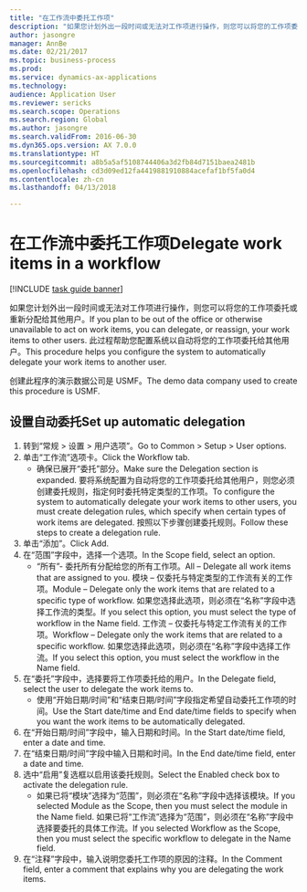 ```yaml
--- 
title: "在工作流中委托工作项"
description: "如果您计划外出一段时间或无法对工作项进行操作，则您可以将您的工作项委托或重新分配给其他用户。"
author: jasongre
manager: AnnBe
ms.date: 02/21/2017
ms.topic: business-process
ms.prod: 
ms.service: dynamics-ax-applications
ms.technology: 
audience: Application User
ms.reviewer: sericks
ms.search.scope: Operations
ms.search.region: Global
ms.author: jasongre
ms.search.validFrom: 2016-06-30
ms.dyn365.ops.version: AX 7.0.0
ms.translationtype: HT
ms.sourcegitcommit: a8b5a5af5108744406a3d2fb84d7151baea2481b
ms.openlocfilehash: cd3d09ed12fa4419881910884acefaf1bf5fa0d4
ms.contentlocale: zh-cn
ms.lasthandoff: 04/13/2018

---
```

# <a name="delegate-work-items-in-a-workflow"></a><span data-ttu-id="7978b-103">在工作流中委托工作项</span><span class="sxs-lookup"><span data-stu-id="7978b-103">Delegate work items in a workflow</span></span>

[!INCLUDE [task guide banner](../../includes/task-guide-banner.md)]

<span data-ttu-id="7978b-104">如果您计划外出一段时间或无法对工作项进行操作，则您可以将您的工作项委托或重新分配给其他用户。</span><span class="sxs-lookup"><span data-stu-id="7978b-104">If you plan to be out of the office or otherwise unavailable to act on work items, you can delegate, or reassign, your work items to other users.</span></span> <span data-ttu-id="7978b-105">此过程帮助您配置系统以自动将您的工作项委托给其他用户。</span><span class="sxs-lookup"><span data-stu-id="7978b-105">This procedure helps you configure the system to automatically delegate your work items to another user.</span></span>



<span data-ttu-id="7978b-106">创建此程序的演示数据公司是 USMF。</span><span class="sxs-lookup"><span data-stu-id="7978b-106">The demo data company used to create this procedure is USMF.</span></span>


## <a name="set-up-automatic-delegation"></a><span data-ttu-id="7978b-107">设置自动委托</span><span class="sxs-lookup"><span data-stu-id="7978b-107">Set up automatic delegation</span></span>
1. <span data-ttu-id="7978b-108">转到“常规 > 设置 > 用户选项”。</span><span class="sxs-lookup"><span data-stu-id="7978b-108">Go to Common > Setup > User options.</span></span>
2. <span data-ttu-id="7978b-109">单击“工作流”选项卡。</span><span class="sxs-lookup"><span data-stu-id="7978b-109">Click the Workflow tab.</span></span>
    * <span data-ttu-id="7978b-110">确保已展开“委托”部分。</span><span class="sxs-lookup"><span data-stu-id="7978b-110">Make sure the Delegation section is expanded.</span></span>    <span data-ttu-id="7978b-111">要将系统配置为自动将您的工作项委托给其他用户，则您必须创建委托规则，指定何时委托特定类型的工作项。</span><span class="sxs-lookup"><span data-stu-id="7978b-111">To configure the system to automatically delegate your work items to other users, you must create delegation rules, which specify when certain types of work items are delegated.</span></span> <span data-ttu-id="7978b-112">按照以下步骤创建委托规则。</span><span class="sxs-lookup"><span data-stu-id="7978b-112">Follow these steps to create a delegation rule.</span></span>  
3. <span data-ttu-id="7978b-113">单击“添加”。</span><span class="sxs-lookup"><span data-stu-id="7978b-113">Click Add.</span></span>
4. <span data-ttu-id="7978b-114">在“范围”字段中，选择一个选项。</span><span class="sxs-lookup"><span data-stu-id="7978b-114">In the Scope field, select an option.</span></span>
    * <span data-ttu-id="7978b-115">“所有”- 委托所有分配给您的所有工作项。</span><span class="sxs-lookup"><span data-stu-id="7978b-115">All – Delegate all work items that are assigned to you.</span></span>    <span data-ttu-id="7978b-116">模块 – 仅委托与特定类型的工作流有关的工作项。</span><span class="sxs-lookup"><span data-stu-id="7978b-116">Module – Delegate only the work items that are related to a specific type of workflow.</span></span> <span data-ttu-id="7978b-117">如果您选择此选项，则必须在“名称”字段中选择工作流的类型。</span><span class="sxs-lookup"><span data-stu-id="7978b-117">If you select this option, you must select the type of workflow in the Name field.</span></span>    <span data-ttu-id="7978b-118">工作流 – 仅委托与特定工作流有关的工作项。</span><span class="sxs-lookup"><span data-stu-id="7978b-118">Workflow – Delegate only the work items that are related to a specific workflow.</span></span> <span data-ttu-id="7978b-119">如果您选择此选项，则必须在“名称”字段中选择工作流。</span><span class="sxs-lookup"><span data-stu-id="7978b-119">If you select this option, you must select the workflow in the Name field.</span></span>  
5. <span data-ttu-id="7978b-120">在“委托”字段中，选择要将工作项委托给的用户。</span><span class="sxs-lookup"><span data-stu-id="7978b-120">In the Delegate field, select the user to delegate the work items to.</span></span>
    * <span data-ttu-id="7978b-121">使用“开始日期/时间”和“结束日期/时间”字段指定希望自动委托工作项的时间。</span><span class="sxs-lookup"><span data-stu-id="7978b-121">Use the Start date/time and End date/time fields to specify when you want the work items to be automatically delegated.</span></span>  
6. <span data-ttu-id="7978b-122">在“开始日期/时间”字段中，输入日期和时间。</span><span class="sxs-lookup"><span data-stu-id="7978b-122">In the Start date/time field, enter a date and time.</span></span>
7. <span data-ttu-id="7978b-123">在“结束日期/时间”字段中输入日期和时间。</span><span class="sxs-lookup"><span data-stu-id="7978b-123">In the End date/time field, enter a date and time.</span></span>
8. <span data-ttu-id="7978b-124">选中“启用”复选框以启用该委托规则。</span><span class="sxs-lookup"><span data-stu-id="7978b-124">Select the Enabled check box to activate the delegation rule.</span></span>
    * <span data-ttu-id="7978b-125">如果已将“模块”选择为“范围”，则必须在“名称”字段中选择该模块。</span><span class="sxs-lookup"><span data-stu-id="7978b-125">If you selected Module as the Scope, then you must select the module in the Name field.</span></span>    <span data-ttu-id="7978b-126">如果已将“工作流”选择为“范围”，则必须在“名称”字段中选择要委托的具体工作流。</span><span class="sxs-lookup"><span data-stu-id="7978b-126">If you selected Workflow as the Scope, then you must select the specific workflow to delegate in the Name field.</span></span>  
9. <span data-ttu-id="7978b-127">在“注释”字段中，输入说明您委托工作项的原因的注释。</span><span class="sxs-lookup"><span data-stu-id="7978b-127">In the Comment field, enter a comment that explains why you are delegating the work items.</span></span>


